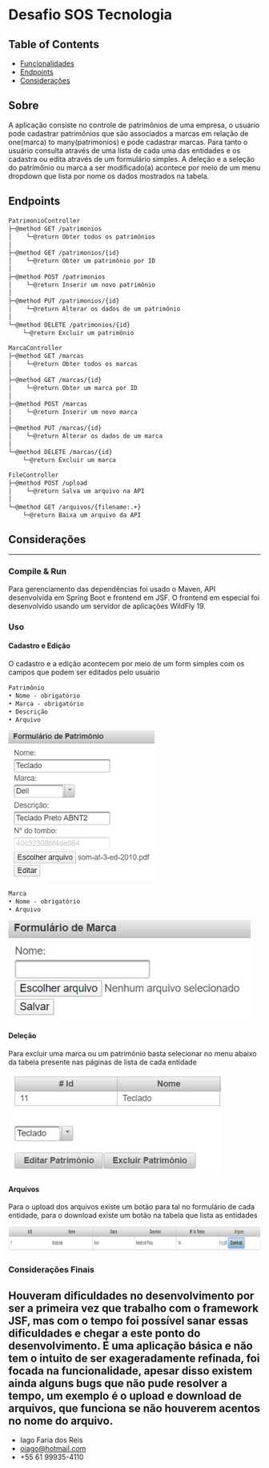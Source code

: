 # Desafio SOS Tecnologia

## Table of Contents
- [Funcionalidades](#about)
- [Endpoints](#endpoints)
- [Considerações](#consideracoes)

## Sobre <a name = "about"></a>
A aplicação consiste no controle de patrimônios de uma empresa, o usuário pode cadastrar patrimônios que são associados a marcas em relação de one(marca) to many(patrimonios) e pode cadastrar marcas. Para tanto o usuário consulta através de uma lista de cada uma das entidades e os cadastra ou edita através de um formulário simples. A deleção e a seleção do patrimônio ou marca a ser modificado(a) acontece por meio de um menu dropdown que lista por nome os dados mostrados na tabela.

## Endpoints <a name = "endpoints"></a>
```
PatrimonioController
├─@method GET /patrimonios
│    └─@return Obter todos os patrimônios
│
├─@method GET /patrimonios/{id}
│    └─@return Obter um patrimônio por ID
│
├─@method POST /patrimonios
│    └─@return Inserir um novo patrimônio
│
├─@method PUT /patrimonios/{id}
│    └─@return Alterar os dados de um patrimônio
│
└─@method DELETE /patrimonios/{id}
    └─@return Excluir um patrimônio
```
```
MarcaController
├─@method GET /marcas
│    └─@return Obter todos os marcas
│
├─@method GET /marcas/{id}
│    └─@return Obter um marca por ID
│
├─@method POST /marcas
│    └─@return Inserir um novo marca
│
├─@method PUT /marcas/{id}
│    └─@return Alterar os dados de um marca
│
└─@method DELETE /marcas/{id}
    └─@return Excluir um marca
```
```
FileController
├─@method POST /upload
│    └─@return Salva um arquivo na API
│
└─@method GET /arquivos/{filename:.+}
    └─@return Baixa um arquivo da API
```
## Considerações <a name = "consideracoes"></a>
---

### Compile & Run

Para gerenciamento das dependências foi usado o Maven, API desenvolvida em Spring Boot e frontend em JSF.
O frontend em especial foi desenvolvido usando um servidor de aplicações WildFly 19.

### Uso

#### Cadastro e Edição

O cadastro e a edição acontecem por meio de um form simples com os campos que podem ser editados pelo usuário

```
Patrimônio
• Nome - obrigatório
• Marca - obrigatório
• Descrição
• Arquivo
```
<img height=300px src="Imagens\formulario-de-patrimonio.PNG" alt="">

```
Marca
• Nome - obrigatório
• Arquivo
```
<img height=200px src="Imagens\formulario-de-marca.PNG" alt="">

#### Deleção

Para excluir uma marca ou um patrimônio basta selecionar no menu abaixo da tabela presente nas páginas de lista de cada entidade

<img height=200px src="Imagens\menu-de-edicao-delecao.PNG" alt="">

#### Arquivos

Para o upload dos arquivos existe um botão para tal no formulário de cada entidade, para o download existe um botão na tabela que lista as entidades

<img height=50px src="Imagens\patrimonio-row.PNG" alt="">

### Considerações Finais

Houveram dificuldades no desenvolvimento por ser a primeira vez que trabalho com o framework JSF, mas com o tempo foi possível sanar essas dificuldades e chegar a este ponto do desenvolvimento. É uma aplicação básica e não tem o intuito de ser exageradamente refinada, foi focada na funcionalidade, apesar disso existem ainda alguns bugs que não pude resolver a tempo, um exemplo é o upload e download de arquivos, que funciona se não houverem acentos no nome do arquivo.
---

- Iago Faria dos Reis
- oiago@hotmail.com
- +55 61 99935-4110